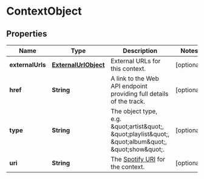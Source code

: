 

# ContextObject

## Properties

Name | Type | Description | Notes
------------ | ------------- | ------------- | -------------
**externalUrls** | [**ExternalUrlObject**](ExternalUrlObject.md) | External URLs for this context. |  [optional]
**href** | **String** | A link to the Web API endpoint providing full details of the track. |  [optional]
**type** | **String** | The object type, e.g. \&quot;artist\&quot;, \&quot;playlist\&quot;, \&quot;album\&quot;, \&quot;show\&quot;.  |  [optional]
**uri** | **String** | The [Spotify URI](/documentation/web-api/#spotify-uris-and-ids) for the context.  |  [optional]



